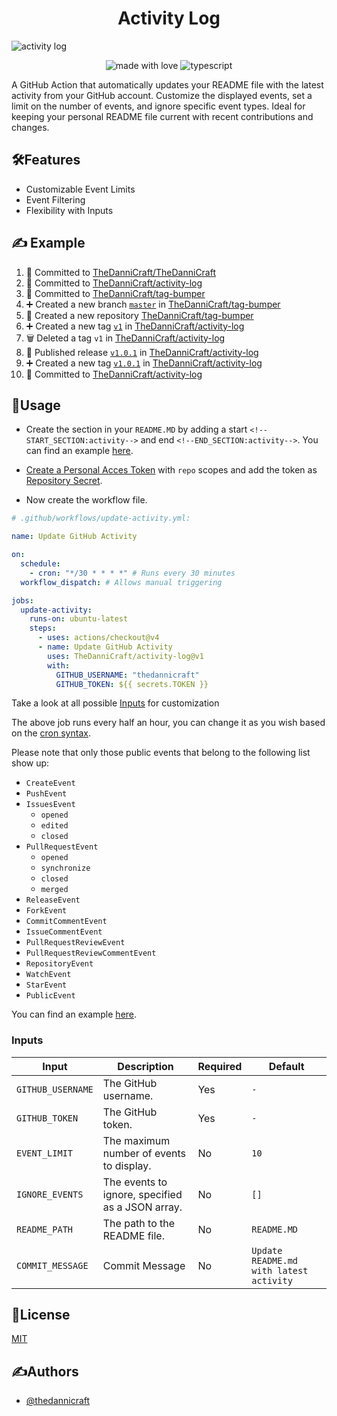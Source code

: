 <h1 align="center" id="title">Activity Log</h1>

![activity log](https://socialify.git.ci/TheDanniCraft/activity-log/image?forks=1&issues=1&language=1&logo=https%3A%2F%2Favatars.githubusercontent.com%2Fu%2F66677362&name=1&owner=1&pattern=Solid&pulls=1&stargazers=1&theme=Auto)

<p align="center">
    <img src="https://img.shields.io/badge/Made%20with%20Love%E2%9D%A4%EF%B8%8F-black?style=for-the-badge" alt="made with love">
    <img src="https://img.shields.io/badge/Node:JS-node?style=for-the-badge&amp;logo=nodedotjs&amp;logoColor=white&amp;color=%235FA04E" alt="typescript">
</p>

A GitHub Action that automatically updates your README file with the latest activity from your GitHub account. Customize the displayed events, set a limit on the number of events, and ignore specific event types. Ideal for keeping your personal README file current with recent contributions and changes.

## 🛠️Features

- Customizable Event Limits
- Event Filtering
- Flexibility with Inputs

## ✍️ Example

<!--START_SECTION:activity-->
1. 📝 Committed to [TheDanniCraft/TheDanniCraft](https://github.com/TheDanniCraft/TheDanniCraft/commit/2b514c222b2fe3722d3847f0e00de34a87f53aa1)
2. 📝 Committed to [TheDanniCraft/activity-log](https://github.com/TheDanniCraft/activity-log/commit/f6cdc5b8398c5e1a2cb65b4bb1003371c37aebf7)
3. 📝 Committed to [TheDanniCraft/tag-bumper](https://github.com/TheDanniCraft/tag-bumper/commit/08a45330311743ebee4fead3e45058acfc500d3d)
4. ➕ Created a new branch [`master`](https://github.com/TheDanniCraft/tag-bumper/tree/master) in [TheDanniCraft/tag-bumper](https://github.com/TheDanniCraft/tag-bumper)
5. 🎉 Created a new repository [TheDanniCraft/tag-bumper](https://github.com/TheDanniCraft/tag-bumper)
6. ➕ Created a new tag [`v1`](https://github.com/TheDanniCraft/activity-log/releases/tag/v1) in [TheDanniCraft/activity-log](https://github.com/TheDanniCraft/activity-log)
7. 🗑️ Deleted a tag `v1` in [TheDanniCraft/activity-log](https://github.com/TheDanniCraft/activity-log)
8. 🚀 Published release [`v1.0.1`](https://github.com/TheDanniCraft/activity-log/releases/tag/v1.0.1) in [TheDanniCraft/activity-log](https://github.com/TheDanniCraft/activity-log)
9. ➕ Created a new tag [`v1.0.1`](https://github.com/TheDanniCraft/activity-log/releases/tag/v1.0.1) in [TheDanniCraft/activity-log](https://github.com/TheDanniCraft/activity-log)
10. 📝 Committed to [TheDanniCraft/activity-log](https://github.com/TheDanniCraft/activity-log/commit/1f5a9730d9744cd81f957cac31d8864de3f9547e)
<!--END_SECTION:activity-->

## 📖Usage

- Create the section in your `README.MD` by adding a start `<!--START_SECTION:activity-->`  and end `<!--END_SECTION:activity-->`. You can find  an example [here](https://github.com/TheDanniCraft/activity-log/blob/aa249f7e4890d1c08ca7888f8483895a0d922c14/README.MD?plain=1#L20-L21).

- [Create a Personal Acces Token](https://github.com/settings/tokens) with `repo` scopes and add the token as [Repository  Secret](https://docs.github.com/en/actions/security-guides/using-secrets-in-github-actions).

- Now create the workflow file.

```yml
# .github/workflows/update-activity.yml:

name: Update GitHub Activity

on:
  schedule:
    - cron: "*/30 * * * *" # Runs every 30 minutes
  workflow_dispatch: # Allows manual triggering

jobs:
  update-activity:
    runs-on: ubuntu-latest
    steps:
      - uses: actions/checkout@v4
      - name: Update GitHub Activity
        uses: TheDanniCraft/activity-log@v1
        with:
          GITHUB_USERNAME: "thedannicraft"
          GITHUB_TOKEN: ${{ secrets.TOKEN }}
```

Take a look at all possible [Inputs](#inputs) for customization

The above job runs every half an hour, you can change it as you wish based on the [cron syntax](https://crontab.guru).

Please note that only those public events that belong to the following list show up:

- `CreateEvent`
- `PushEvent`
- `IssuesEvent`
  - `opened`
  - `edited`
  - `closed`
- `PullRequestEvent`
  - `opened`
  - `synchronize`
  - `closed`
  - `merged`
- `ReleaseEvent`
- `ForkEvent`
- `CommitCommentEvent`
- `IssueCommentEvent`
- `PullRequestReviewEvent`
- `PullRequestReviewCommentEvent`
- `RepositoryEvent`
- `WatchEvent`
- `StarEvent`
- `PublicEvent`

You can find an example [here](https://github.com/TheDanniCraft/activity-log/blob/master/.github/workflows/update-activity.yml).

### Inputs

| **Input**         | **Description**                                              | **Required** | **Default**                             |
|-------------------|--------------------------------------------------------------|--------------|-----------------------------------------|
| `GITHUB_USERNAME` | The GitHub username.                                         | Yes          | `-`                                     |
| `GITHUB_TOKEN`    | The GitHub token.                                            | Yes          | `-`                                     |
| `EVENT_LIMIT`     | The maximum number of events to display.                     | No           | `10`                                    |
| `IGNORE_EVENTS`   | The events to ignore, specified as a JSON array.             | No           | `[]`                                    |
| `README_PATH`     | The path to the README file.                                 | No           | `README.MD`                             |
| `COMMIT_MESSAGE`  | Commit Message                                               | No           | `Update README.md with latest activity` |

## 📜License

[MIT](https://choosealicense.com/licenses/mit/)

## ✍️Authors

- [@thedannicraft](https://www.github.com/thedannicraft)
